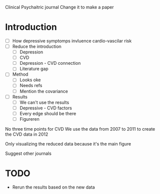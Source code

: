 Clinical Psychaitric journal
Change it to make a paper

# Introduction
- [ ] How depressive symptomps invluence cardio-vascilar risk
- [ ] Reduce the introduction
	- [ ] Depression
	- [ ] CVD
	- [ ] Depression - CVD connection
	- [ ] Literature gap
- [ ] Method
	- [ ] Looks oke
	- [ ] Needs refs
	- [ ] Mention the covariance
- [ ] Results
	- [ ] We can't use the results
	- [ ] Depressive - CVD factors
	- [ ] Every edge should be there
	- [ ] Figureren

No three time points for CVD
We use the data from 2007 to 2011 to create the CVD data in 2012

Only visualizing the reduced data because it's the main figure


Suggest other journals







# TODO
- Rerun the results based on the new data